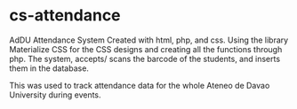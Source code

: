 # cs-attendance
AdDU Attendance System
Created with html, php, and css. Using the library Materialize CSS for the CSS designs and creating all the functions through php.
The system, accepts/ scans the barcode of the students, and inserts them in the database.

This was used to track attendance data for the whole Ateneo de Davao University during events. 
